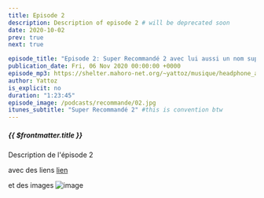 ```yaml
---
title: Episode 2
description: Description of episode 2 # will be deprecated soon
date: 2020-10-02
prev: true
next: true

episode_title: "Episode 2: Super Recommandé 2 avec lui aussi un nom super long, dis donc."
publication_date: Fri, 06 Nov 2020 00:00:00 +0000
episode_mp3: https://shelter.mahoro-net.org/~yattoz/musique/headphone_actor.mp3
author: Yattoz
is_explicit: no
duration: "1:23:45"
episode_image: /podcasts/recommande/02.jpg
itunes_subtitle: "Super Recommandé 2" #this is convention btw
---
```




##### {{ $frontmatter.title }}

Description de l'épisode 2

avec des liens [lien](https://google.com)

et des images ![image](/podcasts/recommande/02.jpg)

<ShikwasaPlayer 
  :episode_title="'Episode 2: Super Recommandé 2'" 
  :episode_img="'/podcasts/recommande/02.jpg'" 
  :episode_mp3="'https://shelter.mahoro-net.org/~yattoz/musique/headphone_actor.mp3'" 
  :episode_author="'Yattoz'"
  :fixed="'fixed'"
  :theme="'dark'"
  :color="'#4FBD83'"
/>